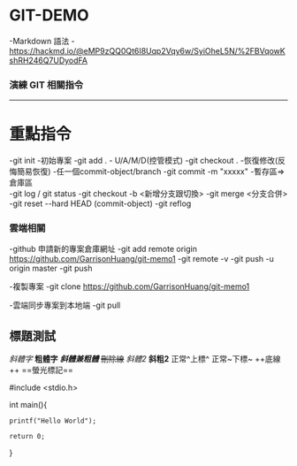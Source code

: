 # GIT-DEMO

-Markdown 語法
    -https://hackmd.io/@eMP9zQQ0Qt6I8Uqp2Vqy6w/SyiOheL5N/%2FBVqowKshRH246Q7UDyodFA
### 演練 GIT 相關指令
----

重點指令
=

-git init
    -初始專案
-git add .
    - U/A/M/D(控管模式)
-git checkout .
    -恢復修改(反悔簡易恢復)
    -任一個commit-object/branch
-git commit -m "xxxxx"
    -暫存區=>倉庫區    
-git log / git status
-git checkout -b <新增分支跟切換>
-git merge <分支合併>
-git reset --hard HEAD (commit-object)
-git reflog

### 雲端相關
-github 申請新的專案倉庫網址
-git add remote origin https://github.com/GarrisonHuang/git-memo1
-git remote -v
-git push -u origin master
    -git push

-複製專案
    -git clone  https://github.com/GarrisonHuang/git-memo1

-雲端同步專案到本地端
    -git pull        







標題測試
-
*斜體字*
**粗體字**
***斜體兼粗體***
~~刪除線~~
_斜體2_
__斜粗2__
正常^上標^
正常~下標~
++底線++
==螢光標記==

#include <stdio.h>

int main(){

    printf("Hello World");

    return 0;
}
